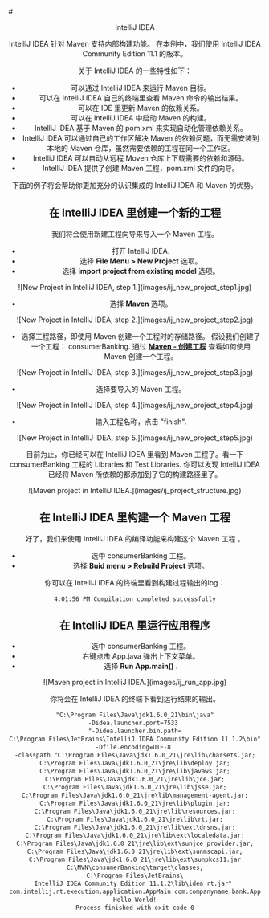 #<center> IntelliJ IDEA

IntelliJ IDEA 针对 Maven 支持内部构建功能。 在本例中，我们使用 IntelliJ IDEA Community Edition 11.1 的版本。

关于 IntelliJ IDEA 的一些特性如下：

- 可以通过 IntelliJ IDEA 来运行 Maven 目标。
- 可以在 IntelliJ IDEA 自己的终端里查看 Maven 命令的输出结果。
- 可以在 IDE 里更新 Maven 的依赖关系。
- 可以在 IntelliJ IDEA 中启动 Maven 的构建。
- IntelliJ IDEA 基于 Maven 的 pom.xml 来实现自动化管理依赖关系。
- IntelliJ IDEA 可以通过自己的工作区解决 Maven 的依赖问题，而无需安装到本地的 Maven 仓库，虽然需要依赖的工程在同一个工作区。
- IntelliJ IDEA 可以自动从远程 Moven 仓库上下载需要的依赖和源码。 
- IntelliJ IDEA 提供了创建 Maven 工程，pom.xml 文件的向导。 


下面的例子将会帮助你更加充分的认识集成的 IntelliJ IDEA 和 Maven 的优势。

## 在 IntelliJ IDEA 里创建一个新的工程
我们将会使用新建工程向导来导入一个 Maven 工程。

- 打开 IntelliJ IDEA.
- 选择 **File Menu > New Project** 选项。
- 选择 **import project from existing model** 选项。

<center>
![New Project in IntelliJ IDEA, step 1.](images/ij_new_project_step1.jpg)
</center>

- 选择 **Maven** 选项。
<center>
![New Project in IntelliJ IDEA, step 2.](images/ij_new_project_step2.jpg)
</center>

- 选择工程路径，即使用 Maven 创建一个工程时的存储路径。 假设我们创建了一个工程： consumerBanking. 通过 [**Maven - 创建工程**](maven-9-creating-project.md) 查看如何使用 Maven 创建一个工程。
<center>
![New Project in IntelliJ IDEA, step 3.](images/ij_new_project_step3.jpg)
</center>

- 选择要导入的 Maven 工程。
<center>
![New Project in IntelliJ IDEA, step 4.](images/ij_new_project_step4.jpg)
</center>

- 输入工程名称，点击 "finish".
<center>
![New Project in IntelliJ IDEA, step 5.](images/ij_new_project_step5.jpg)
</center>

目前为止，你已经可以在 IntelliJ IDEA 里看到 Maven 工程了。看一下 consumerBanking 工程的 Libraries 和 Test Libraries. 你可以发现 IntelliJ IDEA 已经将 Maven 所依赖的都添加到了它的构建路径里了。

<center>
![Maven project in IntelliJ IDEA.](images/ij_project_structure.jpg)
</center>

## 在 IntelliJ IDEA 里构建一个 Maven 工程
好了，我们来使用 IntelliJ IDEA 的编译功能来构建这个 Maven 工程 。

- 选中 consumerBanking 工程。
- 选择 **Buid menu > Rebuild Project** 选项。

你可以在 IntelliJ IDEA 的终端里看到构建过程输出的log：

```
4:01:56 PM Compilation completed successfully
```

## 在 IntelliJ IDEA 里运行应用程序

- 选中 consumerBanking 工程。
- 右键点击 App.java 弹出上下文菜单。
- 选择 **Run App.main()** .
<center>
![Maven project in IntelliJ IDEA.](images/ij_run_app.jpg)
</center>

你将会在 IntelliJ IDEA 的终端下看到运行结果的输出。

```
"C:\Program Files\Java\jdk1.6.0_21\bin\java"
-Didea.launcher.port=7533 
"-Didea.launcher.bin.path=
C:\Program Files\JetBrains\IntelliJ IDEA Community Edition 11.1.2\bin"
-Dfile.encoding=UTF-8 
-classpath "C:\Program Files\Java\jdk1.6.0_21\jre\lib\charsets.jar;
C:\Program Files\Java\jdk1.6.0_21\jre\lib\deploy.jar;
C:\Program Files\Java\jdk1.6.0_21\jre\lib\javaws.jar;
C:\Program Files\Java\jdk1.6.0_21\jre\lib\jce.jar;
C:\Program Files\Java\jdk1.6.0_21\jre\lib\jsse.jar;
C:\Program Files\Java\jdk1.6.0_21\jre\lib\management-agent.jar;
C:\Program Files\Java\jdk1.6.0_21\jre\lib\plugin.jar;
C:\Program Files\Java\jdk1.6.0_21\jre\lib\resources.jar;
C:\Program Files\Java\jdk1.6.0_21\jre\lib\rt.jar;
C:\Program Files\Java\jdk1.6.0_21\jre\lib\ext\dnsns.jar;
C:\Program Files\Java\jdk1.6.0_21\jre\lib\ext\localedata.jar;
C:\Program Files\Java\jdk1.6.0_21\jre\lib\ext\sunjce_provider.jar;
C:\Program Files\Java\jdk1.6.0_21\jre\lib\ext\sunmscapi.jar;
C:\Program Files\Java\jdk1.6.0_21\jre\lib\ext\sunpkcs11.jar
C:\MVN\consumerBanking\target\classes;
C:\Program Files\JetBrains\
IntelliJ IDEA Community Edition 11.1.2\lib\idea_rt.jar" 
com.intellij.rt.execution.application.AppMain com.companyname.bank.App
Hello World!
Process finished with exit code 0
```